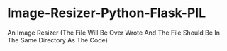 # Image-Resizer-Python-Flask-PIL
An Image Resizer (The File Will Be Over Wrote And The File Should Be In The Same Directory As The Code)
